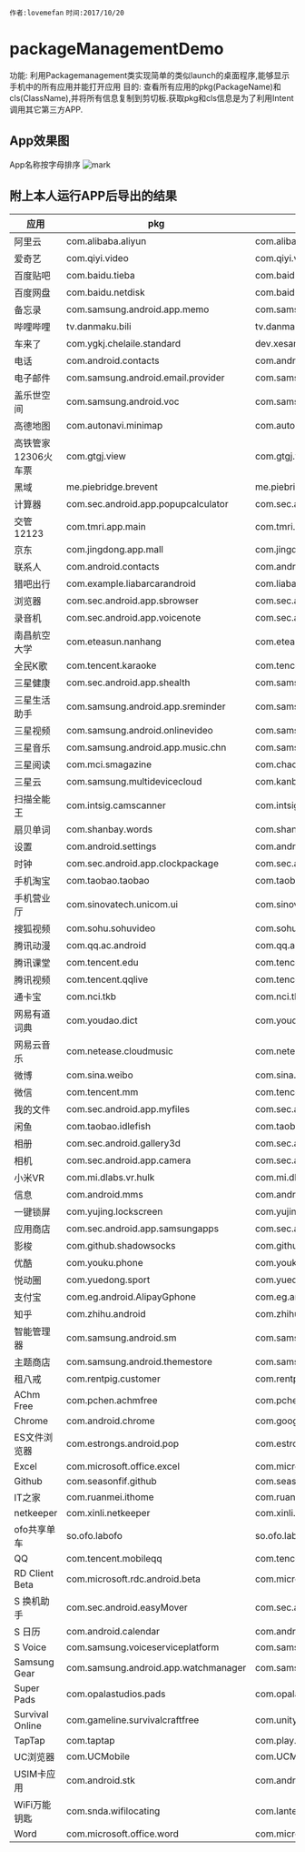 `作者:lovemefan`
`时间:2017/10/20`
# packageManagementDemo
 功能: 利用Packagemanagement类实现简单的类似launch的桌面程序,能够显示手机中的所有应用并能打开应用
 目的: 查看所有应用的pkg(PackageName)和cls(ClassName),并将所有信息复制到剪切板.获取pkg和cls信息是为了利用Intent调用其它第三方APP.
## App效果图
App名称按字母排序
![mark](http://oskhhyaq3.bkt.clouddn.com/blog/171020/8BaEE9Fibe.png?imageslim)
## 附上本人运行APP后导出的结果
|应用|pkg |cls |
| --|--|-- |
|阿里云|com.alibaba.aliyun|com.alibaba.aliyun.biz.login.WelcomeActivity|
|爱奇艺|com.qiyi.video|com.qiyi.video.WelcomeActivity|
|百度贴吧|com.baidu.tieba|com.baidu.tieba.LogoActivity|
|百度网盘|com.baidu.netdisk|com.baidu.netdisk.ui.Navigate|
|备忘录|com.samsung.android.app.memo|com.samsung.android.app.memo.Main|
|哔哩哔哩|tv.danmaku.bili|tv.danmaku.bili.ui.splash.SplashActivity|
|车来了|com.ygkj.chelaile.standard|dev.xesam.chelaile.app.module.func.SplashActivity|
|电话|com.android.contacts|com.android.dialer.DialtactsActivity|
|电子邮件|com.samsung.android.email.provider|com.samsung.android.email.ui.activity.MessageListXL|
|盖乐世空间|com.samsung.android.voc|com.samsung.android.voc.LauncherActivity|
|高德地图|com.autonavi.minimap|com.autonavi.map.activity.SplashActivity|
|高铁管家12306火车票|com.gtgj.view|com.gtgj.view.LaunchActivity|
|黑域|me.piebridge.brevent|me.piebridge.brevent.ui.BreventActivity|
|计算器|com.sec.android.app.popupcalculator|com.sec.android.app.popupcalculator.Calculator|
|交管12123|com.tmri.app.main|com.tmri.app.ui.activity.TmriActivity|
|京东|com.jingdong.app.mall|com.jingdong.app.mall.main.MainActivity|
|联系人|com.android.contacts|com.android.contacts.activities.PeopleActivity|
|猎吧出行|com.example.liabarcarandroid|com.liabarcar.guide.SplashActivity|
|浏览器|com.sec.android.app.sbrowser|com.sec.android.app.sbrowser.SBrowserMainActivity|
|录音机|com.sec.android.app.voicenote|com.sec.android.app.voicenote.main.VNMainActivity|
|南昌航空大学|com.eteasun.nanhang|com.eteasun.nanhang.activity.WelcomeActvity|
|全民K歌|com.tencent.karaoke|com.tencent.karaoke.module.splash.ui.SplashBaseActivity|
|三星健康|com.sec.android.app.shealth|com.samsung.android.app.shealth.home.HomeMainActivity|
|三星生活助手|com.samsung.android.app.sreminder|com.samsung.android.app.sreminder.phone.cardlist.SReminderActivity|
|三星视频|com.samsung.android.onlinevideo|com.samsung.android.onlinevideo.list.activity.VideoList|
|三星音乐|com.samsung.android.app.music.chn|com.samsung.android.app.music.common.activity.MusicMainActivity|
|三星阅读|com.mci.smagazine|com.chaozh.iReader.ui.activity.WelcomeActivity|
|三星云|com.samsung.multidevicecloud|com.kanbox.wp.Main|
|扫描全能王|com.intsig.camscanner|com.intsig.camscanner.WelcomeActivity|
|扇贝单词|com.shanbay.words|com.shanbay.words.startup.SplashActivity|
|设置|com.android.settings|com.android.settings.Settings|
|时钟|com.sec.android.app.clockpackage|com.sec.android.app.clockpackage.ClockPackage|
|手机淘宝|com.taobao.taobao|com.taobao.tao.welcome.Welcome|
|手机营业厅|com.sinovatech.unicom.ui|com.sinovatech.unicom.ui.WelcomeClient|
|搜狐视频|com.sohu.sohuvideo|com.sohu.sohuvideo.FirstNavigationActivityGroup|
|腾讯动漫|com.qq.ac.android|com.qq.ac.android.view.activity.SplashActivity|
|腾讯课堂|com.tencent.edu|com.tencent.edu.module.SplashActivity|
|腾讯视频|com.tencent.qqlive|com.tencent.qqlive.ona.activity.WelcomeActivity|
|通卡宝|com.nci.tkb|com.nci.tkb.ui.SplashActivity|
|网易有道词典|com.youdao.dict|com.youdao.dict.activity.DictSplashActivity|
|网易云音乐|com.netease.cloudmusic|com.netease.cloudmusic.activity.LoadingActivity|
|微博|com.sina.weibo|com.sina.weibo.SplashActivity|
|微信|com.tencent.mm|com.tencent.mm.ui.LauncherUI|
|我的文件|com.sec.android.app.myfiles|com.sec.android.app.myfiles.common.MainActivity|
|闲鱼|com.taobao.idlefish|com.taobao.fleamarket.home.activity.InitActivity.Round|
|相册|com.sec.android.gallery3d|com.sec.android.gallery3d.app.GalleryOpaqueActivity|
|相机|com.sec.android.app.camera|com.sec.android.app.camera.Camera|
|小米VR|com.mi.dlabs.vr.hulk|com.mi.dlabs.vr.hulk.launch.HulkLaunchActivity|
|信息|com.android.mms|com.android.mms.ui.ConversationComposer|
|一键锁屏|com.yujing.lockscreen|com.yujing.lockscreen.MainActivity|
|应用商店|com.sec.android.app.samsungapps|com.sec.android.app.samsungapps.SamsungAppsMainActivity|
|影梭|com.github.shadowsocks|com.github.shadowsocks.Shadowsocks|
|优酷|com.youku.phone|com.youku.phone.ActivityWelcome|
|悦动圈|com.yuedong.sport|com.yuedong.sport.main.WelcomeActivity_|
|支付宝|com.eg.android.AlipayGphone|com.eg.android.AlipayGphone.AlipayLogin|
|知乎|com.zhihu.android|com.zhihu.android.app.ui.activity.MainActivity|
|智能管理器|com.samsung.android.sm|com.samsung.android.sm.app.dashboard.SmartManagerDashBoardActivity|
|主题商店|com.samsung.android.themestore|com.samsung.android.themestore.activity.Launcher|
|租八戒|com.rentpig.customer|com.rentpig.customer.main.WelcomeActivity|
|AChm Free|com.pchen.achmfree|com.pchen.achm.MainActivity|
|Chrome|com.android.chrome|com.google.android.apps.chrome.Main|
|ES文件浏览器|com.estrongs.android.pop|com.estrongs.android.pop.app.openscreenad.NewSplashActivity|
|Excel|com.microsoft.office.excel|com.microsoft.office.apphost.LaunchActivity|
|Github|com.seasonfif.github|com.seasonfif.github.ui.activity.SplashScreenActivity|
|IT之家|com.ruanmei.ithome|com.ruanmei.ithome.ui.MainActivity|
|netkeeper|com.xinli.netkeeper|com.xinli.netkeeper.activitys.WelcomeActivity|
|ofo共享单车|so.ofo.labofo|so.ofo.labofo.activities.EntryActivity|
|QQ|com.tencent.mobileqq|com.tencent.mobileqq.activity.SplashActivity|
|RD Client Beta|com.microsoft.rdc.android.beta|com.microsoft.rdc.ui.activities.HomeActivity|
|S 换机助手|com.sec.android.easyMover|com.sec.android.easyMover.DistributionActivity|
|S 日历|com.android.calendar|com.android.calendar.AllInOneActivity|
|S Voice|com.samsung.voiceserviceplatform|com.samsung.voiceserviceplatform.ui.SVoiceMainActivity|
|Samsung Gear|com.samsung.android.app.watchmanager|com.samsung.android.app.watchmanager.setupwizard.SetupWizardWelcomeActivity|
|Super Pads|com.opalastudios.pads|com.opalastudios.pads.ui.MainActivity|
|Survival Online|com.gameline.survivalcraftfree|com.unity3d.player.UnityPlayerActivity|
|TapTap|com.taptap|com.play.taptap.ui.MainAct|
|UC浏览器|com.UCMobile|com.UCMobile.main.UCMobile|
|USIM卡应用|com.android.stk|com.android.stk.StkLauncherActivity|
|WiFi万能钥匙|com.snda.wifilocating|com.lantern.launcher.ui.MainActivity|
|Word|com.microsoft.office.word|com.microsoft.office.apphost.LaunchActivity|
